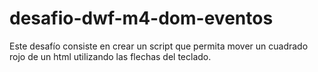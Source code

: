 # desafio-dwf-m4-dom-eventos
Este desafío consiste en crear un script que permita mover un cuadrado rojo de un html utilizando las flechas del teclado.
